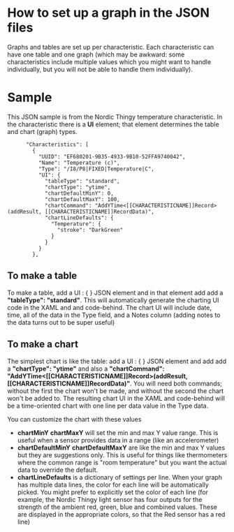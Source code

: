 ﻿# How to set up a graph in the JSON files

Graphs and tables are set up per characteristic. Each characteristic can have one table and one graph
(which may be awkward: some characteristics include multiple values which you might want to handle individually,
but you will not be able to handle them individually).


# Sample
This JSON sample is from the Nordic Thingy temperature characteristic. In the characteristic there is a 
**UI** element; that element determines the table and chart (graph) types.

          "Characteristics": [
            {
              "UUID": "EF680201-9B35-4933-9B10-52FFA9740042",
              "Name": "Temperature (c)",
              "Type": "/I8/P8|FIXED|Temperature|C",
              "UI": {
                "tableType": "standard",
                "chartType": "ytime",
                "chartDefaultMinY": 0,
                "chartDefaultMaxY": 100,
                "chartCommand": "AddYTime<[[CHARACTERISTICNAME]]Record>(addResult, [[CHARACTERISTICNAME]]RecordData)",
                "chartLineDefaults": {
                  "Temperature": {
                    "stroke": "DarkGreen"
                  }
				}
			  }
            },

## To make a table

To make a table, add a UI : { } JSON element and in that element add add a **"tableType": "standard"**. This will automatically generate
the charting UI code in the XAML and and code-behind. The chart UI will include date, time, all of the data in the Type field, 
and a Notes column (adding notes to the data turns out to be super useful)

## To make a chart

The simplest chart is like the table: add a UI : { } JSON element and add add a **"chartType": "ytime"** and also 
a **"chartCommand": "AddYTime<[[CHARACTERISTICNAME]]Record>(addResult, [[CHARACTERISTICNAME]]RecordData)"**. You will need both commands;
without the first the chart won't be made, and without the second the chart won't be added to. The resulting chart UI 
in the XAML and code-behind will be a time-oriented chart with one line per data value in the Type data.

You can customize the chart with these values
- **chartMinY** **chartMaxY** will set the min and max Y value range. This is useful when a sensor provides data in a range (like an accelerometer)
- **chartDefaultMinY** **chartDefaultMaxY** are like the min and max Y values but they are suggestions only. This is useful for things like thermometers where the common range is "room temperature" but you want the actual data to override the default.
- **chartLineDefaults** is a dictionary of settings per line. When your graph has multiple data lines, the color for each line will be automatically picked. You might prefer to explicitly set the color of each line (for example, the Nordic Thingy light sensor has four outputs for the strength of the ambient red, green, blue and combined values. These are displayed in the appropriate colors, so that the Red sensor has a red line)